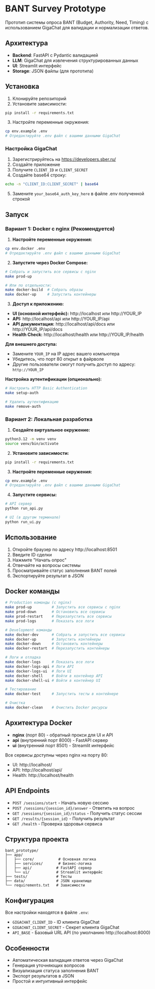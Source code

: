 # BANT Survey Prototype

Прототип системы опроса BANT (Budget, Authority, Need, Timing) с использованием GigaChat для валидации и нормализации ответов.

## Архитектура

- **Backend**: FastAPI с Pydantic валидацией
- **LLM**: GigaChat для извлечения структурированных данных
- **UI**: Streamlit интерфейс
- **Storage**: JSON файлы (для прототипа)

## Установка

1. Клонируйте репозиторий
2. Установите зависимости:
```bash
pip install -r requirements.txt
```

3. Настройте переменные окружения:
```bash
cp env.example .env
# Отредактируйте .env файл с вашими данными GigaChat
```

### Настройка GigaChat

1. Зарегистрируйтесь на https://developers.sber.ru/
2. Создайте приложение
3. Получите `CLIENT_ID` и `CLIENT_SECRET`
4. Создайте base64 строку:
```bash
echo -n "CLIENT_ID:CLIENT_SECRET" | base64
```
5. Замените `your_base64_auth_key_here` в файле .env полученной строкой

## Запуск

### Вариант 1: Docker с nginx (Рекомендуется)

1. **Настройте переменные окружения:**
```bash
cp env.docker .env
# Отредактируйте .env файл с вашими данными GigaChat
```

2. **Запустите через Docker Compose:**
```bash
# Собрать и запустить все сервисы с nginx
make prod-up

# Или по отдельности:
make docker-build  # Собрать образы
make docker-up     # Запустить контейнеры
```

3. **Доступ к приложению:**
- **UI (основной интерфейс):** http://localhost или http://YOUR_IP
- **API:** http://localhost/api или http://YOUR_IP/api
- **API документация:** http://localhost/api/docs или http://YOUR_IP/api/docs
- **Health Check:** http://localhost/health или http://YOUR_IP/health

**Для внешнего доступа:**
- Замените `YOUR_IP` на IP адрес вашего компьютера
- Убедитесь, что порт 80 открыт в файрволе
- Другие пользователи смогут получить доступ по адресу: `http://YOUR_IP`

**Настройка аутентификации (опционально):**
```bash
# Настроить HTTP Basic Authentication
make setup-auth

# Удалить аутентификацию
make remove-auth
```

### Вариант 2: Локальная разработка

1. **Создайте виртуальное окружение:**
```bash
python3.12 -m venv venv
source venv/bin/activate
```

2. **Установите зависимости:**
```bash
pip install -r requirements.txt
```

3. **Настройте переменные окружения:**
```bash
cp env.example .env
# Отредактируйте .env файл с вашими данными GigaChat
```

4. **Запустите сервисы:**
```bash
# API сервер
python run_api.py

# UI (в другом терминале)
python run_ui.py
```

## Использование

1. Откройте браузер по адресу http://localhost:8501
2. Введите ID сделки
3. Нажмите "Начать опрос"
4. Отвечайте на вопросы системы
5. Просматривайте статус заполнения BANT полей
6. Экспортируйте результат в JSON

## Docker команды

```bash
# Production команды (с nginx)
make prod-up         # Запустить все сервисы с nginx
make prod-down       # Остановить все сервисы
make prod-restart    # Перезапустить все сервисы
make prod-logs       # Показать все логи

# Development команды
make docker-dev      # Собрать и запустить все сервисы
make docker-up       # Запустить контейнеры
make docker-down     # Остановить контейнеры
make docker-restart  # Перезапустить контейнеры

# Логи и отладка
make docker-logs     # Показать все логи
make docker-logs-api # Логи API
make docker-logs-ui  # Логи UI
make docker-shell    # Войти в контейнер API
make docker-shell-ui # Войти в контейнер UI

# Тестирование
make docker-test     # Запустить тесты в контейнере

# Очистка
make docker-clean    # Очистить Docker ресурсы
```

## Архитектура Docker

- **nginx** (порт 80) - обратный прокси для UI и API
- **api** (внутренний порт 8000) - FastAPI сервер
- **ui** (внутренний порт 8501) - Streamlit интерфейс

Все сервисы доступны через nginx на порту 80:
- UI: http://localhost/
- API: http://localhost/api/
- Health: http://localhost/health

## API Endpoints

- `POST /sessions/start` - Начать новую сессию
- `POST /sessions/{session_id}/answer` - Ответить на вопрос
- `GET /sessions/{session_id}/status` - Получить статус сессии
- `GET /results/{session_id}` - Получить результат
- `GET /health` - Проверка здоровья сервиса

## Структура проекта

```
bant_prototype/
├── app/
│   ├── core/           # Основная логика
│   ├── services/       # Бизнес-логика
│   ├── api/           # FastAPI сервер
│   └── ui/            # Streamlit интерфейс
├── tests/             # Тесты
├── data/              # JSON хранилище
└── requirements.txt   # Зависимости
```

## Конфигурация

Все настройки находятся в файле `.env`:

- `GIGACHAT_CLIENT_ID` - ID клиента GigaChat
- `GIGACHAT_CLIENT_SECRET` - Секрет клиента GigaChat
- `API_BASE` - Базовый URL API (по умолчанию http://localhost:8000)

## Особенности

- Автоматическая валидация ответов через GigaChat
- Генерация уточняющих вопросов
- Визуализация статуса заполнения BANT
- Экспорт результатов в JSON
- Простой и интуитивный интерфейс
